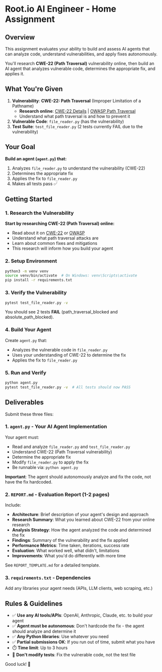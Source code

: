 # Root.io AI Engineer - Home Assignment

## Overview

This assignment evaluates your ability to build and assess AI agents that can analyze code, understand vulnerabilities, and apply fixes autonomously.

You'll research **CWE-22 (Path Traversal)** vulnerability online, then build an AI agent that analyzes vulnerable code, determines the appropriate fix, and applies it.

## What You're Given

1. **Vulnerability**: **CWE-22: Path Traversal** (Improper Limitation of a Pathname)
   - **Research online**: [CWE-22 Details](https://cwe.mitre.org/data/definitions/22.html) | [OWASP Path Traversal](https://owasp.org/www-community/attacks/Path_Traversal)
   - Understand what path traversal is and how to prevent it
2. **Vulnerable Code**: `file_reader.py` (has the vulnerability)
3. **Test Suite**: `test_file_reader.py` (2 tests currently FAIL due to the vulnerability)

## Your Goal

**Build an agent (`agent.py`) that:**
1. Analyzes `file_reader.py` to understand the vulnerability (CWE-22)
2. Determines the appropriate fix
3. Applies the fix to `file_reader.py`
4. Makes all tests pass ✅

## Getting Started

### 1. Research the Vulnerability

**Start by researching CWE-22 (Path Traversal) online:**
- Read about it on [CWE-22](https://cwe.mitre.org/data/definitions/22.html) or [OWASP](https://owasp.org/www-community/attacks/Path_Traversal)
- Understand what path traversal attacks are
- Learn about common fixes and mitigations
- This research will inform how you build your agent

### 2. Setup Environment

```bash
python3 -m venv venv
source venv/bin/activate  # On Windows: venv\Scripts\activate
pip install -r requirements.txt
```

### 3. Verify the Vulnerability

```bash
pytest test_file_reader.py -v
```

You should see 2 tests **FAIL** (path_traversal_blocked and absolute_path_blocked).

### 4. Build Your Agent

Create `agent.py` that:
- Analyzes the vulnerable code in `file_reader.py`
- Uses your understanding of CWE-22 to determine the fix
- Applies the fix to `file_reader.py`

### 5. Run and Verify

```bash
python agent.py
pytest test_file_reader.py -v  # All tests should now PASS
```


## Deliverables

Submit these three files:

### 1. `agent.py` - Your AI Agent Implementation

Your agent must:
- Read and analyze `file_reader.py` and `test_file_reader.py`
- Understand CWE-22 (Path Traversal vulnerability)
- Determine the appropriate fix
- Modify `file_reader.py` to apply the fix
- Be runnable via: `python agent.py`

**Important**: The agent should autonomously analyze and fix the code, not have the fix hardcoded.

### 2. `REPORT.md` - Evaluation Report (1-2 pages)

Include:
- **Architecture**: Brief description of your agent's design and approach
- **Research Summary**: What you learned about CWE-22 from your online research
- **Analysis Strategy**: How the agent analyzed the code and determined the fix
- **Findings**: Summary of the vulnerability and the fix applied
- **Performance Metrics**: Time taken, iterations, success rate
- **Evaluation**: What worked well, what didn't, limitations
- **Improvements**: What you'd do differently with more time

See `REPORT_TEMPLATE.md` for a detailed template.

### 3. `requirements.txt` - Dependencies

Add any libraries your agent needs (APIs, LLM clients, web scraping, etc.)

## Rules & Guidelines

- ✅ **Use any AI tools/APIs**: OpenAI, Anthropic, Claude, etc. to build your agent
- ✅ **Agent must be autonomous**: Don't hardcode the fix - the agent should analyze and determine it
- ✅ **Any Python libraries**: Use whatever you need
- ✅ **Partial submissions OK**: If you run out of time, submit what you have
- ⏱️ **Time limit**: Up to 3 hours
- 🚫 **Don't modify tests**: Fix the vulnerable code, not the test file

Good luck! 🚀